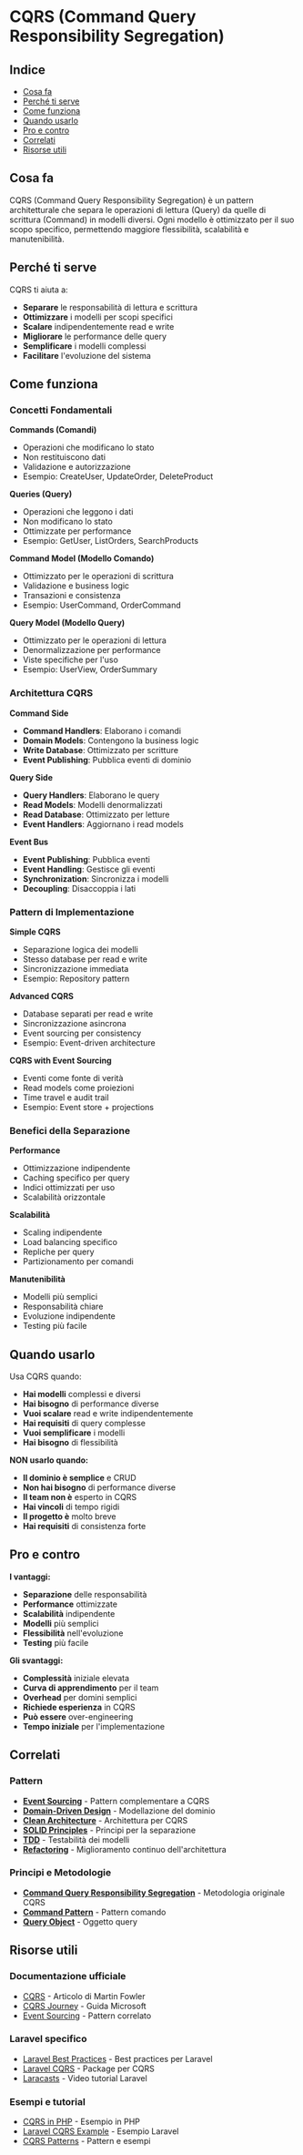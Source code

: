 # CQRS (Command Query Responsibility Segregation)

## Indice
- [Cosa fa](#cosa-fa)
- [Perché ti serve](#perché-ti-serve)
- [Come funziona](#come-funziona)
- [Quando usarlo](#quando-usarlo)
- [Pro e contro](#pro-e-contro)
- [Correlati](#correlati)
- [Risorse utili](#risorse-utili)

## Cosa fa

CQRS (Command Query Responsibility Segregation) è un pattern architetturale che separa le operazioni di lettura (Query) da quelle di scrittura (Command) in modelli diversi. Ogni modello è ottimizzato per il suo scopo specifico, permettendo maggiore flessibilità, scalabilità e manutenibilità.

## Perché ti serve

CQRS ti aiuta a:
- **Separare** le responsabilità di lettura e scrittura
- **Ottimizzare** i modelli per scopi specifici
- **Scalare** indipendentemente read e write
- **Migliorare** le performance delle query
- **Semplificare** i modelli complessi
- **Facilitare** l'evoluzione del sistema

## Come funziona

### Concetti Fondamentali

**Commands (Comandi)**
- Operazioni che modificano lo stato
- Non restituiscono dati
- Validazione e autorizzazione
- Esempio: CreateUser, UpdateOrder, DeleteProduct

**Queries (Query)**
- Operazioni che leggono i dati
- Non modificano lo stato
- Ottimizzate per performance
- Esempio: GetUser, ListOrders, SearchProducts

**Command Model (Modello Comando)**
- Ottimizzato per le operazioni di scrittura
- Validazione e business logic
- Transazioni e consistenza
- Esempio: UserCommand, OrderCommand

**Query Model (Modello Query)**
- Ottimizzato per le operazioni di lettura
- Denormalizzazione per performance
- Viste specifiche per l'uso
- Esempio: UserView, OrderSummary

### Architettura CQRS

**Command Side**
- **Command Handlers**: Elaborano i comandi
- **Domain Models**: Contengono la business logic
- **Write Database**: Ottimizzato per scritture
- **Event Publishing**: Pubblica eventi di dominio

**Query Side**
- **Query Handlers**: Elaborano le query
- **Read Models**: Modelli denormalizzati
- **Read Database**: Ottimizzato per letture
- **Event Handlers**: Aggiornano i read models

**Event Bus**
- **Event Publishing**: Pubblica eventi
- **Event Handling**: Gestisce gli eventi
- **Synchronization**: Sincronizza i modelli
- **Decoupling**: Disaccoppia i lati

### Pattern di Implementazione

**Simple CQRS**
- Separazione logica dei modelli
- Stesso database per read e write
- Sincronizzazione immediata
- Esempio: Repository pattern

**Advanced CQRS**
- Database separati per read e write
- Sincronizzazione asincrona
- Event sourcing per consistency
- Esempio: Event-driven architecture

**CQRS with Event Sourcing**
- Eventi come fonte di verità
- Read models come proiezioni
- Time travel e audit trail
- Esempio: Event store + projections

### Benefici della Separazione

**Performance**
- Ottimizzazione indipendente
- Caching specifico per query
- Indici ottimizzati per uso
- Scalabilità orizzontale

**Scalabilità**
- Scaling indipendente
- Load balancing specifico
- Repliche per query
- Partizionamento per comandi

**Manutenibilità**
- Modelli più semplici
- Responsabilità chiare
- Evoluzione indipendente
- Testing più facile

## Quando usarlo

Usa CQRS quando:
- **Hai modelli** complessi e diversi
- **Hai bisogno** di performance diverse
- **Vuoi scalare** read e write indipendentemente
- **Hai requisiti** di query complesse
- **Vuoi semplificare** i modelli
- **Hai bisogno** di flessibilità

**NON usarlo quando:**
- **Il dominio è semplice** e CRUD
- **Non hai bisogno** di performance diverse
- **Il team non è** esperto in CQRS
- **Hai vincoli** di tempo rigidi
- **Il progetto è** molto breve
- **Hai requisiti** di consistenza forte

## Pro e contro

**I vantaggi:**
- **Separazione** delle responsabilità
- **Performance** ottimizzate
- **Scalabilità** indipendente
- **Modelli** più semplici
- **Flessibilità** nell'evoluzione
- **Testing** più facile

**Gli svantaggi:**
- **Complessità** iniziale elevata
- **Curva di apprendimento** per il team
- **Overhead** per domini semplici
- **Richiede esperienza** in CQRS
- **Può essere** over-engineering
- **Tempo iniziale** per l'implementazione

## Correlati

### Pattern

- **[Event Sourcing](./24-event-sourcing/event-sourcing.md)** - Pattern complementare a CQRS
- **[Domain-Driven Design](./23-domain-driven-design/domain-driven-design.md)** - Modellazione del dominio
- **[Clean Architecture](./22-clean-architecture/clean-architecture.md)** - Architettura per CQRS
- **[SOLID Principles](./04-solid-principles/solid-principles.md)** - Principi per la separazione
- **[TDD](./09-tdd/tdd.md)** - Testabilità dei modelli
- **[Refactoring](./12-refactoring/refactoring.md)** - Miglioramento continuo dell'architettura

### Principi e Metodologie

- **[Command Query Responsibility Segregation](https://en.wikipedia.org/wiki/Command%E2%80%93query_separation)** - Metodologia originale CQRS
- **[Command Pattern](https://en.wikipedia.org/wiki/Command_pattern)** - Pattern comando
- **[Query Object](https://en.wikipedia.org/wiki/Query_object)** - Oggetto query


## Risorse utili

### Documentazione ufficiale
- [CQRS](https://martinfowler.com/bliki/CQRS.html) - Articolo di Martin Fowler
- [CQRS Journey](https://docs.microsoft.com/en-us/previous-versions/msp-n-p/jj554200(v=pandp.10)) - Guida Microsoft
- [Event Sourcing](https://martinfowler.com/eaaDev/EventSourcing.html) - Pattern correlato

### Laravel specifico
- [Laravel Best Practices](https://github.com/alexeymezenin/laravel-best-practices) - Best practices per Laravel
- [Laravel CQRS](https://github.com/spatie/laravel-event-sourcing) - Package per CQRS
- [Laracasts](https://laracasts.com/) - Video tutorial Laravel

### Esempi e tutorial
- [CQRS in PHP](https://github.com/CodelyTV/php-ddd-example) - Esempio in PHP
- [Laravel CQRS Example](https://github.com/spatie/laravel-event-sourcing) - Esempio Laravel
- [CQRS Patterns](https://github.com/ardalis/cleanarchitecture) - Pattern e esempi
